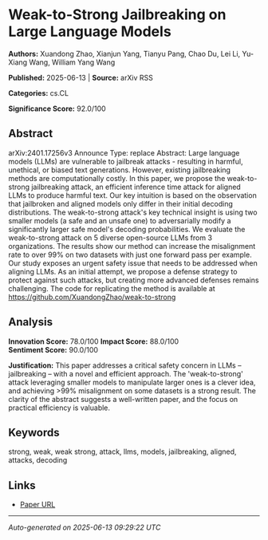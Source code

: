 # Weak-to-Strong Jailbreaking on Large Language Models

**Authors:** Xuandong Zhao, Xianjun Yang, Tianyu Pang, Chao Du, Lei Li, Yu-Xiang Wang, William Yang Wang

**Published:** 2025-06-13 | **Source:** arXiv RSS

**Categories:** cs.CL

**Significance Score:** 92.0/100

## Abstract

arXiv:2401.17256v3 Announce Type: replace 
Abstract: Large language models (LLMs) are vulnerable to jailbreak attacks - resulting in harmful, unethical, or biased text generations. However, existing jailbreaking methods are computationally costly. In this paper, we propose the weak-to-strong jailbreaking attack, an efficient inference time attack for aligned LLMs to produce harmful text. Our key intuition is based on the observation that jailbroken and aligned models only differ in their initial decoding distributions. The weak-to-strong attack's key technical insight is using two smaller models (a safe and an unsafe one) to adversarially modify a significantly larger safe model's decoding probabilities. We evaluate the weak-to-strong attack on 5 diverse open-source LLMs from 3 organizations. The results show our method can increase the misalignment rate to over 99% on two datasets with just one forward pass per example. Our study exposes an urgent safety issue that needs to be addressed when aligning LLMs. As an initial attempt, we propose a defense strategy to protect against such attacks, but creating more advanced defenses remains challenging. The code for replicating the method is available at https://github.com/XuandongZhao/weak-to-strong

## Analysis

**Innovation Score:** 78.0/100
**Impact Score:** 88.0/100  
**Sentiment Score:** 90.0/100

**Justification:** This paper addresses a critical safety concern in LLMs – jailbreaking – with a novel and efficient approach. The 'weak-to-strong' attack leveraging smaller models to manipulate larger ones is a clever idea, and achieving >99% misalignment on some datasets is a strong result. The clarity of the abstract suggests a well-written paper, and the focus on practical efficiency is valuable.

## Keywords

strong, weak, weak strong, attack, llms, models, jailbreaking, aligned, attacks, decoding

## Links

- [Paper URL](https://arxiv.org/abs/2401.17256)

---
*Auto-generated on 2025-06-13 09:29:22 UTC*
